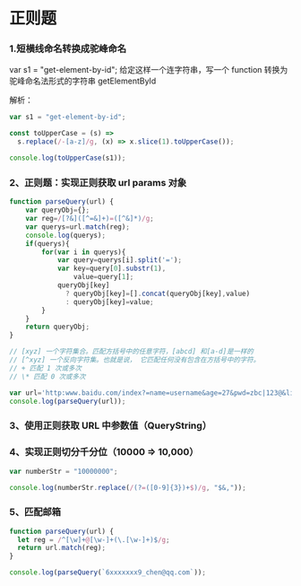 # 正则题

### 1.短横线命名转换成驼峰命名

var s1 = "get-element-by-id"; 给定这样一个连字符串，写一个 function 转换为驼峰命名法形式的字符串 getElementById

解析：

```JavaScript
var s1 = "get-element-by-id";

const toUpperCase = (s) =>
  s.replace(/-[a-z]/g, (x) => x.slice(1).toUpperCase());

console.log(toUpperCase(s1));
```

### 2、正则题：实现正则获取 url params 对象

```JavaScript
function parseQuery(url) {
    var queryObj={};
    var reg=/[?&]([^=&]+)=([^&]*)/g;
    var querys=url.match(reg);
    console.log(querys);
    if(querys){
        for(var i in querys){
            var query=querys[i].split('=');
            var key=query[0].substr(1),
                value=query[1];
            queryObj[key]
              ? queryObj[key]=[].concat(queryObj[key],value)
              : queryObj[key]=value;
        }
    }
    return queryObj;
}

// [xyz] 一个字符集合。匹配方括号中的任意字符，[abcd] 和[a-d]是一样的
// [^xyz] 一个反向字符集。也就是说， 它匹配任何没有包含在方括号中的字符。
// + 匹配 1 次或多次
// \* 匹配 0 次或多次

var url='http:www.baidu.com/index?=name=username&age=27&pwd=zbc|123@&likes=lol&likes=beautifull girl&$id=main#flag=66';
console.log(parseQuery(url));
```

### 3、使用正则获取 URL 中参数值（QueryString）

### 4、实现正则切分千分位（10000 => 10,000）

```JavaScript
var numberStr = "10000000";

console.log(numberStr.replace(/(?=([0-9]{3})+$)/g, "$&,"));
```

### 5、匹配邮箱

```JavaScript
function parseQuery(url) {
  let reg = /^[\w]+@[\w-]+(\.[\w-]+)$/g;
  return url.match(reg);
}

console.log(parseQuery(`6xxxxxxx9_chen@qq.com`));

```
